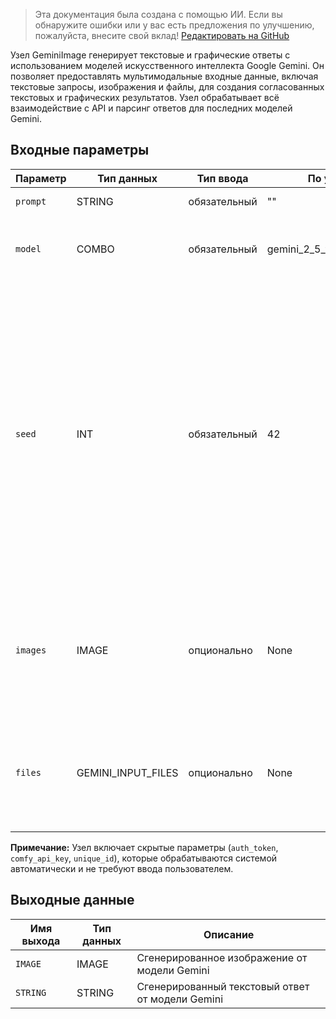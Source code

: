 > Эта документация была создана с помощью ИИ. Если вы обнаружите ошибки или у вас есть предложения по улучшению, пожалуйста, внесите свой вклад! [Редактировать на GitHub](https://github.com/Comfy-Org/embedded-docs/blob/main/comfyui_embedded_docs/docs/GeminiImage/ru.md)

Узел GeminiImage генерирует текстовые и графические ответы с использованием моделей искусственного интеллекта Google Gemini. Он позволяет предоставлять мультимодальные входные данные, включая текстовые запросы, изображения и файлы, для создания согласованных текстовых и графических результатов. Узел обрабатывает всё взаимодействие с API и парсинг ответов для последних моделей Gemini.

## Входные параметры

| Параметр | Тип данных | Тип ввода | По умолчанию | Диапазон | Описание |
|-----------|-----------|------------|---------|-------|-------------|
| `prompt` | STRING | обязательный | "" | - | Текстовый запрос для генерации |
| `model` | COMBO | обязательный | gemini_2_5_flash_image_preview | Доступные модели Gemini<br>Опции извлекаются из перечисления GeminiImageModel | Модель Gemini, используемая для генерации ответов. |
| `seed` | INT | обязательный | 42 | от 0 до 18446744073709551615 | Когда значение seed фиксировано, модель прилагает все усилия, чтобы обеспечить одинаковый ответ для повторяющихся запросов. Детерминированный вывод не гарантируется. Также изменение модели или параметров, таких как температура, может вызвать вариации в ответе, даже при использовании того же значения seed. По умолчанию используется случайное значение seed. |
| `images` | IMAGE | опционально | None | - | Опциональные изображения, используемые в качестве контекста для модели. Для включения нескольких изображений можно использовать узел Batch Images. |
| `files` | GEMINI_INPUT_FILES | опционально | None | - | Опциональные файлы, используемые в качестве контекста для модели. Принимает входные данные из узла Gemini Generate Content Input Files. |

**Примечание:** Узел включает скрытые параметры (`auth_token`, `comfy_api_key`, `unique_id`), которые обрабатываются системой автоматически и не требуют ввода пользователем.

## Выходные данные

| Имя выхода | Тип данных | Описание |
|-------------|-----------|-------------|
| `IMAGE` | IMAGE | Сгенерированное изображение от модели Gemini |
| `STRING` | STRING | Сгенерированный текстовый ответ от модели Gemini |
